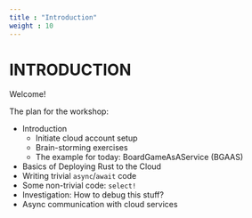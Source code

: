 ```yaml
---
title : "Introduction"
weight : 10
---
```


# INTRODUCTION

Welcome!

The plan for the workshop:

 * Introduction
   * Initiate cloud account setup
   * Brain-storming exercises
   * The example for today: BoardGameAsAService (BGAAS)
 * Basics of Deploying Rust to the Cloud
 * Writing trivial `async`/`await` code
 * Some non-trivial code: `select!`
 * Investigation: How to debug this stuff?
 * Async communication with cloud services
